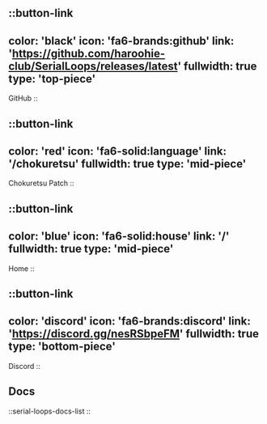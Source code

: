 ::button-link
---
color: 'black'
icon: 'fa6-brands:github'
link: 'https://github.com/haroohie-club/SerialLoops/releases/latest'
fullwidth: true
type: 'top-piece'
---
GitHub
::

::button-link
---
color: 'red'
icon: 'fa6-solid:language'
link: '/chokuretsu'
fullwidth: true
type: 'mid-piece'
---
Chokuretsu Patch
::

::button-link
---
color: 'blue'
icon: 'fa6-solid:house'
link: '/'
fullwidth: true
type: 'mid-piece'
---
Home
::

::button-link
---
color: 'discord'
icon: 'fa6-brands:discord'
link: 'https://discord.gg/nesRSbpeFM'
fullwidth: true
type: 'bottom-piece'
---
Discord
::

## Docs
::serial-loops-docs-list
::